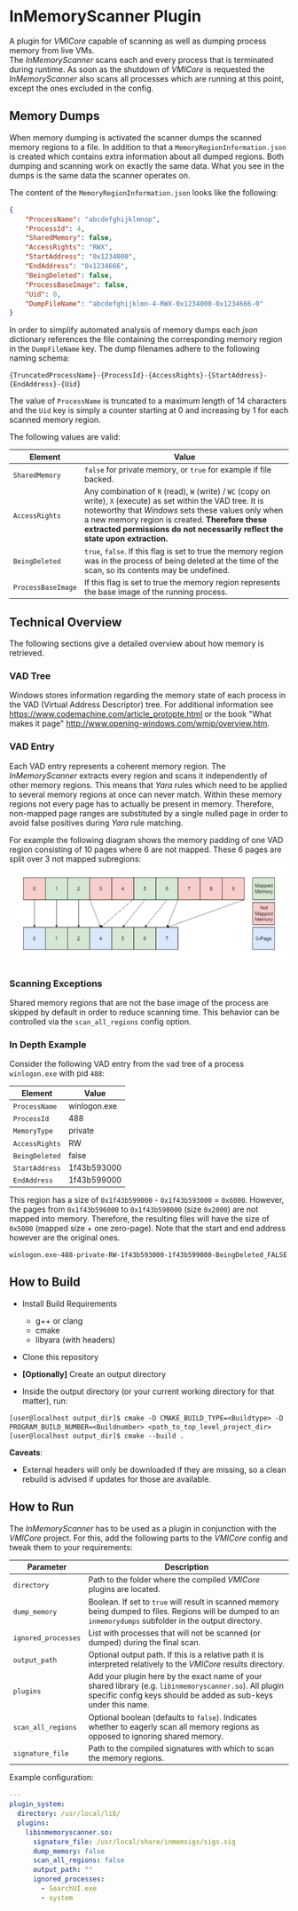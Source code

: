 # InMemoryScanner Plugin

A plugin for _VMICore_ capable of scanning as well as dumping process memory from live VMs.\
The _InMemoryScanner_ scans each and every process that is terminated during runtime.
As soon as the shutdown of _VMICore_ is requested the _InMemoryScanner_ also scans all processes which are running at this point, except the ones excluded in the config.

## Memory Dumps

When memory dumping is activated the scanner dumps the scanned memory regions to a file. In addition to that a `MemoryRegionInformation.json` is created which contains extra information about all dumped regions.
Both dumping and scanning work on exactly the same data. What you see in the dumps is the same data the scanner operates on.

The content of the `MemoryRegionInformation.json` looks like the following:

```json
{
    "ProcessName": "abcdefghijklmnop",
    "ProcessId": 4,
    "SharedMemory": false,
    "AccessRights": "RWX",
    "StartAddress": "0x1234000",
    "EndAddress": "0x1234666",
    "BeingDeleted": false,
    "ProcessBaseImage": false,
    "Uid": 0,
    "DumpFileName": "abcdefghijklmn-4-RWX-0x1234000-0x1234666-0"
}
```

In order to simplify automated analysis of memory dumps each _json_ dictionary references the file containing the corresponding memory region in the `DumpFileName` key.
The dump filenames adhere to the following naming schema:

```console
{TruncatedProcessName}-{ProcessId}-{AccessRights}-{StartAddress}-{EndAddress}-{Uid}
```

The value of `ProcessName` is truncated to a maximum length of 14 characters and the `Uid` key is simply a counter starting at 0 and increasing by 1 for each scanned memory region.

The following values are valid:

| Element            | Value                                                                                                                                                                                                                                                                                                    |
| ------------------ | -------------------------------------------------------------------------------------------------------------------------------------------------------------------------------------------------------------------------------------------------------------------------------------------------------- |
| `SharedMemory`     | `false` for private memory, or `true` for example if file backed.                                                                                                                                                                                                                                        |
| `AccessRights`     | Any combination of `R` (read), `W` (write) / `WC` (copy on write), `X` (execute) as set within the VAD tree. It is noteworthy that _Windows_ sets these values only when a new memory region is created. **Therefore these extracted permissions do not necessarily reflect the state upon extraction.** |
| `BeingDeleted`     | `true`, `false`. If this flag is set to true the memory region was in the process of being deleted at the time of the scan, so its contents may be undefined.                                                                                                                                            |
| `ProcessBaseImage` | If this flag is set to true the memory region represents the base image of the running process.                                                                                                                                                                                                          |

## Technical Overview

The following sections give a detailed overview about how memory is retrieved.

### VAD Tree

Windows stores information regarding the memory state of each process in the VAD (Virtual Address Descriptor) tree.
For additional information see <https://www.codemachine.com/article_protopte.html> or the book "What makes it page" <http://www.opening-windows.com/wmip/overview.htm>.

### VAD Entry

Each VAD entry represents a coherent memory region.
The _InMemoryScanner_ extracts every region and scans it independently of other memory regions.
This means that _Yara_ rules which need to be applied to several memory regions at once can never match.
Within these memory regions not every page has to actually be present in memory. Therefore, non-mapped page ranges are substituted by
a single nulled page in order to avoid false positives during _Yara_ rule matching.

For example the following diagram shows the memory padding of one VAD region consisting of 10 pages where 6 are not mapped. These 6 pages are split over 3 not mapped subregions:
![alt text](InMemoryScannerRegionPadding.jpg "Padding of unmapped memory.")

### Scanning Exceptions

Shared memory regions that are not the base image of the process are skipped by default in order to reduce scanning time.
This behavior can be controlled via the `scan_all_regions` config option.

### In Depth Example

Consider the following VAD entry from the vad tree of a process `winlogon.exe` with pid `488`:

| Element        | Value        |
| -------------- | ------------ |
| `ProcessName`  | winlogon.exe |
| `ProcessId`    | 488          |
| `MemoryType`   | private      |
| `AccessRights` | RW           |
| `BeingDeleted` | false        |
| `StartAddress` | 1f43b593000  |
| `EndAddress`   | 1f43b599000  |

This region has a size of `0x1f43b599000` - `0x1f43b593000` = `0x6000`.
However, the pages from `0x1f43b596000` to `0x1f43b598000` (size `0x2000`) are not mapped into memory.
Therefore, the resulting files will have the size of `0x5000` (mapped size + one zero-page). Note that the start and end address however are the original ones.

```console
winlogon.exe-488-private-RW-1f43b593000-1f43b599000-BeingDeleted_FALSE
```

## How to Build

-   Install Build Requirements

    -   g++ or clang
    -   cmake
    -   libyara (with headers)

-   Clone this repository

-   **\[Optionally]** Create an output directory

-   Inside the output directory (or your current working directory for that matter), run:

```console
[user@localhost output_dir]$ cmake -D CMAKE_BUILD_TYPE=<Buildtype> -D PROGRAM_BUILD_NUMBER=<Buildnumber> <path_to_top_level_project_dir>
[user@localhost output_dir]$ cmake --build .
```

**Caveats**:

-   External headers will only be downloaded if they are missing, so a clean rebuild is advised
    if updates for those are available.

## How to Run

The _InMemoryScanner_ has to be used as a plugin in conjunction with the _VMICore_ project.
For this, add the following parts to the _VMICore_ config and tweak them to your requirements:

| Parameter           | Description                                                                                                                                                                |
| ------------------- | -------------------------------------------------------------------------------------------------------------------------------------------------------------------------- |
| `directory`         | Path to the folder where the compiled _VMICore_ plugins are located.                                                                                                       |
| `dump_memory`       | Boolean. If set to `true` will result in scanned memory being dumped to files. Regions will be dumped to an `inmemorydumps` subfolder in the output directory.             |
| `ignored_processes` | List with processes that will not be scanned (or dumped) during the final scan.                                                                                            |
| `output_path`       | Optional output path. If this is a relative path it is interpreted relatively to the _VMICore_ results directory.                                                          |
| `plugins`           | Add your plugin here by the exact name of your shared library (e.g. `libinmemoryscanner.so`). All plugin specific config keys should be added as sub-keys under this name. |
| `scan_all_regions`  | Optional boolean (defaults to `false`). Indicates whether to eagerly scan all memory regions as opposed to ignoring shared memory.                                         |
| `signature_file`    | Path to the compiled signatures with which to scan the memory regions.                                                                                                     |

Example configuration:

```yaml
---
plugin_system:
  directory: /usr/local/lib/
  plugins:
    libinmemoryscanner.so:
      signature_file: /usr/local/share/inmemsigs/sigs.sig
      dump_memory: false
      scan_all_regions: false
      output_path: ""
      ignored_processes:
        - SearchUI.exe
        - system
```
